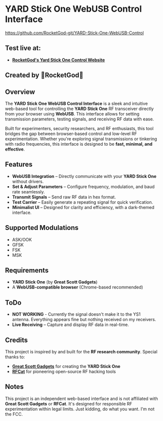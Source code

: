 # YARD Stick One WebUSB Control Interface
https://github.com/RocketGod-git/YARD-Stick-One-WebUSB-Control

## Test live at:
- **[RocketGod's Yard Stick One Control Website](https://fuckyou.gay/ys1.html)**

## Created by 🚀RocketGod🚀


## Overview
The **YARD Stick One WebUSB Control Interface** is a sleek and intuitive web-based tool for controlling the **YARD Stick One** RF transceiver directly from your browser using **WebUSB**. This interface allows for setting transmission parameters, testing signals, and receiving RF data with ease.

Built for experimenters, security researchers, and RF enthusiasts, this tool bridges the gap between browser-based control and low-level RF experimentation. Whether you're exploring signal transmissions or tinkering with radio frequencies, this interface is designed to be **fast, minimal, and effective**.

## Features
- **WebUSB Integration** – Directly communicate with your **YARD Stick One** without drivers.
- **Set & Adjust Parameters** – Configure frequency, modulation, and baud rate seamlessly.
- **Transmit Signals** – Send raw RF data in hex format.
- **Test Carrier** – Easily generate a repeating signal for quick verification.
- **Minimalist UI** – Designed for clarity and efficiency, with a dark-themed interface.

## Supported Modulations
- ASK/OOK
- GFSK
- FSK
- MSK

## Requirements
- **YARD Stick One** (by **Great Scott Gadgets**)
- A **WebUSB-compatible browser** (Chrome-based recommended)

## ToDo
- **NOT WORKING** - Currently the signal doesn't make it to the YS1 antenna. Everything appears fine but nothing received on my receivers.
- **Live Receiving** – Capture and display RF data in real-time.

## Credits
This project is inspired by and built for the **RF research community**. Special thanks to:
- **[Great Scott Gadgets](https://greatscottgadgets.com/yardstickone/)** for creating the **YARD Stick One**
- **[RFCat](https://github.com/atlas0fd00m/rfcat)** for pioneering open-source RF hacking tools

## Notes
This project is an independent web-based interface and is not affiliated with **Great Scott Gadgets** or **RFCat**. It's designed for responsible RF experimentation within legal limits. Just kidding, do what you want. I'm not the FCC.
